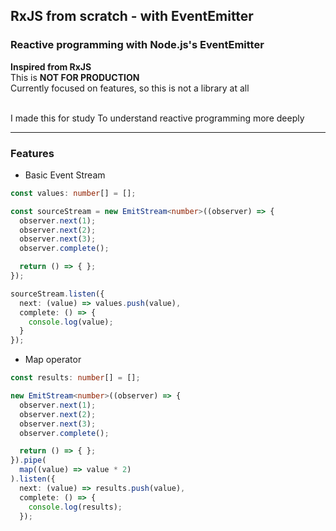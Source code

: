 ## RxJS from scratch - with EventEmitter

### Reactive programming with Node.js's EventEmitter

**Inspired from RxJS**    
This is **NOT FOR PRODUCTION**  
Currently focused on features, so this is not a library at all  

<br>
I made this for study  
To understand reactive programming more deeply  

<br>

---

### Features

- Basic Event Stream
```typescript
const values: number[] = [];

const sourceStream = new EmitStream<number>((observer) => {
  observer.next(1);
  observer.next(2);
  observer.next(3);
  observer.complete();

  return () => { };
});

sourceStream.listen({
  next: (value) => values.push(value),
  complete: () => {
    console.log(value);
  }
});
```

- Map operator
```typescript
const results: number[] = [];

new EmitStream<number>((observer) => {
  observer.next(1);
  observer.next(2);
  observer.next(3);
  observer.complete();

  return () => { };
}).pipe(
  map((value) => value * 2)
).listen({
  next: (value) => results.push(value),
  complete: () => {
    console.log(results);
  });
```
